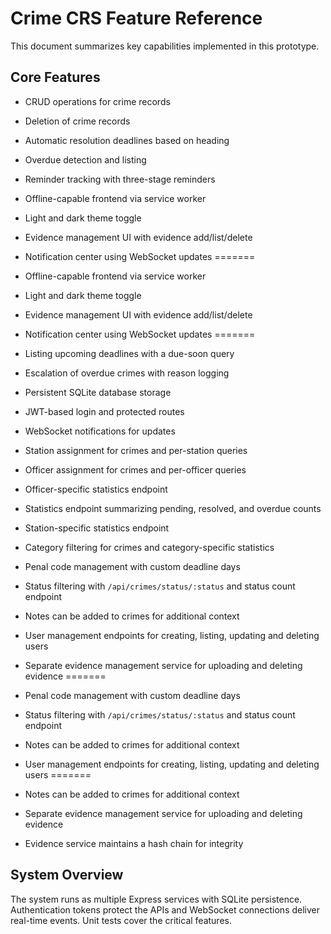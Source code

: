 # Crime CRS Feature Reference

This document summarizes key capabilities implemented in this prototype.

## Core Features
- CRUD operations for crime records
- Deletion of crime records
- Automatic resolution deadlines based on heading
- Overdue detection and listing
- Reminder tracking with three-stage reminders
 - Offline-capable frontend via service worker
- Light and dark theme toggle
- Evidence management UI with evidence add/list/delete
- Notification center using WebSocket updates
=======
 - Offline-capable frontend via service worker
- Light and dark theme toggle
- Evidence management UI with evidence add/list/delete
- Notification center using WebSocket updates
=======
   
 - Listing upcoming deadlines with a due-soon query
- Escalation of overdue crimes with reason logging
- Persistent SQLite database storage
- JWT-based login and protected routes
- WebSocket notifications for updates
- Station assignment for crimes and per-station queries
- Officer assignment for crimes and per-officer queries
- Officer-specific statistics endpoint
- Statistics endpoint summarizing pending, resolved, and overdue counts
- Station-specific statistics endpoint
- Category filtering for crimes and category-specific statistics
 - Penal code management with custom deadline days
- Status filtering with `/api/crimes/status/:status` and status count endpoint
- Notes can be added to crimes for additional context
- User management endpoints for creating, listing, updating and deleting users
- Separate evidence management service for uploading and deleting evidence
=======
 - Penal code management with custom deadline days
- Status filtering with `/api/crimes/status/:status` and status count endpoint
- Notes can be added to crimes for additional context
- User management endpoints for creating, listing, updating and deleting users
=======
- Notes can be added to crimes for additional context
 - Separate evidence management service for uploading and deleting evidence
 - Evidence service maintains a hash chain for integrity

## System Overview
The system runs as multiple Express services with SQLite persistence. Authentication tokens protect the APIs and WebSocket connections deliver real-time events. Unit tests cover the critical features.
